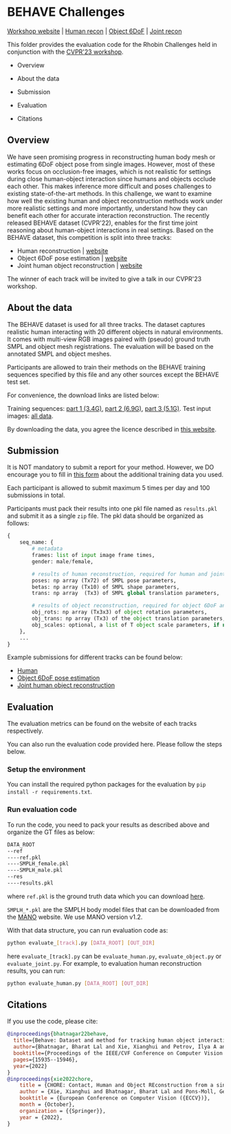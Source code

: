 # BEHAVE Challenges
  [Workshop website](https://rhobin-challenge.github.io/) | [Human recon](https://codalab.lisn.upsaclay.fr/competitions/9280) | [Object 6DoF](https://codalab.lisn.upsaclay.fr/competitions/9336) | [Joint recon](https://codalab.lisn.upsaclay.fr/competitions/9337)


This folder provides the evaluation code for the Rhobin Challenges held in conjunction with the [CVPR'23 workshop](https://rhobin-challenge.github.io/). 



- Overview

- About the data 

- Submission 

- Evaluation

- Citations 


## Overview 
We have seen promising progress in reconstructing human body mesh or estimating 6DoF object pose from single images. However, most of these works focus on occlusion-free images, which is not realistic for settings during close human-object interaction since humans and objects occlude each other. This makes inference more difficult and poses challenges to existing state-of-the-art methods. In this challenge, we want to examine how well the existing human and object reconstruction methods work under more realistic settings and more importantly, understand how they can benefit each other for accurate interaction reconstruction. The recently released BEHAVE dataset (CVPR'22), enables for the first time joint reasoning about human-object interactions in real settings. Based on the BEHAVE dataset, this competition is split into three tracks:

- Human reconstruction | [website](https://codalab.lisn.upsaclay.fr/competitions/9280)
- Object 6DoF pose estimation | [website](https://codalab.lisn.upsaclay.fr/competitions/9336)
- Joint human object reconstruction | [website](https://codalab.lisn.upsaclay.fr/competitions/9337)

The winner of each track will be invited to give a talk in our CVPR'23 workshop. 

## About the data
The BEHAVE dataset is used for all three tracks. The dataset captures realistic human interacting with 20 different objects in natural environments. It comes with multi-view RGB images paired with (pseudo) ground truth SMPL and object mesh registrations. The evaluation will be based on the annotated SMPL and object meshes. 

Participants are allowed to train their methods on the BEHAVE training sequences specified by this file and any other sources except the BEHAVE test set. 

For convenience, the download links are listed below:

Training sequences: [part 1 (3.4G)](https://datasets.d2.mpi-inf.mpg.de/cvpr22behave/cvprw23/train_part1.zip), [part 2 (6.9G)](https://datasets.d2.mpi-inf.mpg.de/cvpr22behave/cvprw23/train_part2.zip), [part 3 (5.1G)](https://datasets.d2.mpi-inf.mpg.de/cvpr22behave/cvprw23/train_part3.zip). 
Test input images: [all data](https://datasets.d2.mpi-inf.mpg.de/cvpr22behave/cvprw23/test_images.zip).

By downloading the data, you agree the licence described in [this website](https://virtualhumans.mpi-inf.mpg.de/behave/license.html).

## Submission 

It is NOT mandatory to submit a report for your method. However, we DO encourage you to fill in [this form](https://forms.gle/oK8JXZb6tjDe5HKg7) about the additional training data you used. 

Each participant is allowed to submit maximum 5 times per day and 100 submissions in total. 

Participants must pack their results into one pkl file named as `results.pkl` and submit it as a single `zip` file. The pkl data should be organized as follows:
```python
{
    seq_name: {
        # metadata
        frames: list of input image frame times,
        gender: male/female,

        # results of human reconstruction, required for human and joint reconstruction track
        poses: np array (Tx72) of SMPL pose parameters,
        betas: np array (Tx10) of SMPL shape parameters,
        trans: np array  (Tx3) of SMPL global translation parameters,

        # results of object reconstruction, required for object 6DoF and joint reconstruction track
        obj_rots: np array (Tx3x3) of object rotation parameters,
        obj_trans: np array (Tx3) of the object translation parameters,
        obj_scales: optional, a list of T object scale parameters, if not given, it will be set to one.
    },
    ...
}
```

Example submissions for different tracks can be found below:
- [Human](https://datasets.d2.mpi-inf.mpg.de/cvpr22behave/cvprw23/examples/mocap_results.pkl)
- [Object 6DoF pose estimation](https://datasets.d2.mpi-inf.mpg.de/cvpr22behave/cvprw23/examples/chore_object.pkl)
- [Joint human object reconstruction](https://datasets.d2.mpi-inf.mpg.de/cvpr22behave/cvprw23/examples/chore_joint.pkl)

## Evaluation
The evaluation metrics can be found on the website of each tracks respectively. 

You can also run the evaluation code provided here. Please follow the steps below. 

### Setup the environment
You can install the required python packages for the evaluation by `pip install -r requirements.txt`.

### Run evaluation code
To run the code, you need to pack your results as described above and organize the GT files as below:
```bash 
DATA_ROOT
--ref
----ref.pkl
----SMPLH_female.pkl
----SMPLH_male.pkl
--res
----results.pkl 
```
where `ref.pkl` is the ground truth data which you can download [here](https://datasets.d2.mpi-inf.mpg.de/cvpr22behave/cvprw23/ref.pkl). 

`SMPLH_*.pkl` are the SMPLH body model files that can be downloaded from the [MANO](https://mano.is.tue.mpg.de/index.html) website. We use MANO version v1.2. 

With that data structure, you can run evaluation code as:
```bash
python evaluate_[track].py [DATA_ROOT] [OUT_DIR]
```
here `evaluate_[track].py` can be `evaluate_human.py`, `evaluate_object.py` or `evaluate_joint.py`. 
For example, to evaluation human reconstruction results, you can run: 
```bash 
python evaluate_human.py [DATA_ROOT] [OUT_DIR]
```



## Citations
If you use the code, please cite:
```bibtex
@inproceedings{bhatnagar22behave,
  title={Behave: Dataset and method for tracking human object interactions},
  author={Bhatnagar, Bharat Lal and Xie, Xianghui and Petrov, Ilya A and Sminchisescu, Cristian and Theobalt, Christian and Pons-Moll, Gerard},
  booktitle={Proceedings of the IEEE/CVF Conference on Computer Vision and Pattern Recognition},
  pages={15935--15946},
  year={2022}
}
@inproceedings{xie2022chore,
    title = {CHORE: Contact, Human and Object REconstruction from a single RGB image},
    author = {Xie, Xianghui and Bhatnagar, Bharat Lal and Pons-Moll, Gerard},
    booktitle = {European Conference on Computer Vision ({ECCV})},
    month = {October},
    organization = {{Springer}},
    year = {2022},
}
```





